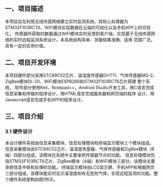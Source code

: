 ## 一、项目描述
本项目旨在利用无线传感网络建立实时监测系统，其核心处理器为STM32F103RCT6，WiFi模块实现数据在云端的可视化以及手机APP上的可视化，
传感器所获取的数据通过WiFi模块实时反馈到客户端，实现基于无线传感网络的实时远程监测系统设计。本系统结构简单、测量结果准确、适用
范围广泛，具有一定的实用价值。
## 二、项目开发环境
本项目硬件部分采用STC89C52芯片、温湿度传感器DHT11、气体传感器MQ-2、ZigBee模块DL-20、WiFi模块ESP8266和STM32F103RCT6芯片搭建
整个系统。
软件部分使用Keil，Notepad++，Android Studio开发工具，用C语言完成信息采集和传输的程序设计，用HTML语言完成服务器和网页端的程序
设计，用Javascript语言完成手机APP的程序设计。
## 三、项目介绍
### 3.1 硬件设计
本设计硬件系统由信息采集模块、信息处理模块和终端显示模块三个模块组成。
信息采集模块由STC89C52芯片、温湿度传感器、气体传感器和ZigBee模块（B端）四部分组成，该模块在系统中主要承担传感器节点的功能。
信息处理模块包括STM32F103RCT6芯片、ZigBee模块（A端）和WiFi模块三部分，该模块主要承担信息中转和处理的功能。
终端显示模块由LCD显示屏、手机APP和电脑网页三部分组成，该模块能实时显示温湿度和有无危险气体，实现远程监测的功能。整个硬件系统架构如图1所示。
